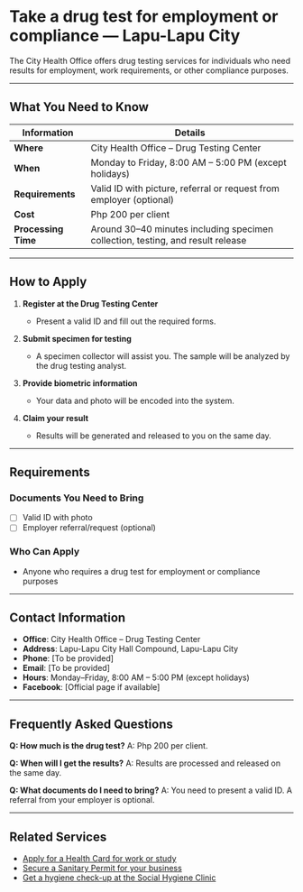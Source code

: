 # Take a drug test for employment or compliance — Lapu-Lapu City

The City Health Office offers drug testing services for individuals who need results for employment, work requirements, or other compliance purposes.

---

## What You Need to Know

| Information         | Details                                                                         |
| ------------------- | ------------------------------------------------------------------------------- |
| **Where**           | City Health Office – Drug Testing Center                                        |
| **When**            | Monday to Friday, 8:00 AM – 5:00 PM (except holidays)                           |
| **Requirements**    | Valid ID with picture, referral or request from employer (optional)             |
| **Cost**            | Php 200 per client                                                              |
| **Processing Time** | Around 30–40 minutes including specimen collection, testing, and result release |

---

## How to Apply

1. **Register at the Drug Testing Center**
   - Present a valid ID and fill out the required forms.

2. **Submit specimen for testing**
   - A specimen collector will assist you. The sample will be analyzed by the drug testing analyst.

3. **Provide biometric information**
   - Your data and photo will be encoded into the system.

4. **Claim your result**
   - Results will be generated and released to you on the same day.

---

## Requirements

### Documents You Need to Bring

- [ ] Valid ID with photo
- [ ] Employer referral/request (optional)

### Who Can Apply

- Anyone who requires a drug test for employment or compliance purposes

---

## Contact Information

- **Office**: City Health Office – Drug Testing Center
- **Address**: Lapu-Lapu City Hall Compound, Lapu-Lapu City
- **Phone**: [To be provided]
- **Email**: [To be provided]
- **Hours**: Monday–Friday, 8:00 AM – 5:00 PM (except holidays)
- **Facebook**: [Official page if available]

---

## Frequently Asked Questions

**Q: How much is the drug test?**
A: Php 200 per client.

**Q: When will I get the results?**
A: Results are processed and released on the same day.

**Q: What documents do I need to bring?**
A: You need to present a valid ID. A referral from your employer is optional.

---

## Related Services

- [Apply for a Health Card for work or study](/apply-for-a-health-card-for-work-or-study)
- [Secure a Sanitary Permit for your business](/secure-a-sanitary-permit-for-your-business)
- [Get a hygiene check-up at the Social Hygiene Clinic](/get-a-hygiene-check-up-at-the-social-hygiene-clinic)
